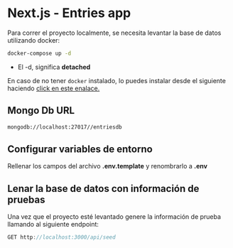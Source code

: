 # Next.js - Entries app

Para correr el proyecto localmente, se necesita levantar la base de datos utilizando docker:

```bash
docker-compose up -d
```

* El -d, significa __detached__

En caso de no tener ```docker``` instalado, lo puedes instalar desde el siguiente haciendo [click en este enalace.](https://www.docker.com/)

## Mongo Db URL

```bash
mongodb://localhost:27017//entriesdb
```

## Configurar variables de entorno

Rellenar los campos del archivo __.env.template__ y renombrarlo a __.env__

## Lenar la base de datos con información de pruebas

Una vez que el proyecto esté levantado genere la información de prueba llamando al siguiente endpoint:

```js
GET http://localhost:3000/api/seed
```
